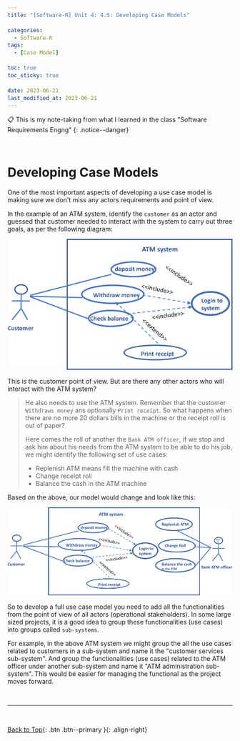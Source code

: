 ```yaml
---
title: "[Software-R] Unit 4: 4.5: Developing Case Models"

categories:
  - Software-R
tags:
  - [Case Model]

toc: true
toc_sticky: true

date: 2023-06-21
last_modified_at: 2023-06-21
---
```


<!-- {% capture notice-2 %}

📋 This is the tech-news archives to help me keep track of what I am interested in!

- Reference tech news link: <https://thenextweb.com/news/blockchain-development-tech-career>
  {% endcapture %}

<div class="notice--danger">{{ notice-2 | markdownify }}</div> -->

📋 This is my note-taking from what I learned in the class "Software Requirements Engng"
{: .notice--danger}

<br>

# Developing Case Models

One of the most important aspects of developing a use case model is making sure we don't miss any actors requirements and point of view.

In the example of an ATM system, identify the `customer` as an actor and guessed that customer needed to interact with the system to carry out three goals, as per the following diagram:

![img](../../../assets/images/4.6.png)

This is the customer point of view. But are there any other actors who will interact with the ATM system?

> He also needs to use the ATM system. Remember that the customer `Withdraws money` ans optionally `Print receipt`. So what happens when there are no more 20 dollars bills in the machine or the receipt roll is out of paper?
>
> Here comes the roll of another the `Bank ATM officer`, if we stop and ask him about his needs from the ATM system to be able to do his job, we might identify the following set of use cases:
>
> - Replenish ATM means fill the machine with cash
> - Change receipt roll
> - Balance the cash in the ATM machine

Based on the above, our model would change and look like this:

![img](../../../assets/images/4.7.png)

So to develop a full use case model you need to add all the functionalities from the point of view of all actors (operational stakeholders). In some large sized projects, it is a good idea to group these functionalities (use cases) into groups called `sub-systems`.

For example, in the above ATM system we might group the all the use cases related to customers in a sub-system and name it the "customer services sub-system". And group the functionalities (use cases) related to the ATM officer under another sub-system and name it "ATM administration sub-system". This would be easier for managing the functional as the project moves forward.

<br>

---

<br>

[Back to Top](#){: .btn .btn--primary }{: .align-right}

